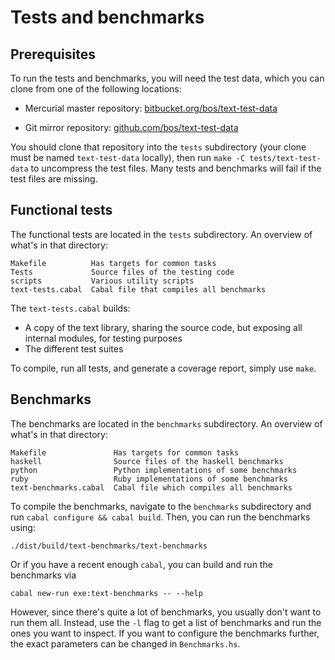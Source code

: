 Tests and benchmarks
====================

Prerequisites
-------------

To run the tests and benchmarks, you will need the test data, which
you can clone from one of the following locations:

* Mercurial master repository:
  [bitbucket.org/bos/text-test-data](https://bitbucket.org/bos/text-test-data)

* Git mirror repository:
  [github.com/bos/text-test-data](https://github.com/bos/text-test-data)

You should clone that repository into the `tests` subdirectory (your
clone must be named `text-test-data` locally), then run `make -C
tests/text-test-data` to uncompress the test files.  Many tests and
benchmarks will fail if the test files are missing.

Functional tests
----------------

The functional tests are located in the `tests` subdirectory. An overview of
what's in that directory:

    Makefile          Has targets for common tasks
    Tests             Source files of the testing code
    scripts           Various utility scripts
    text-tests.cabal  Cabal file that compiles all benchmarks

The `text-tests.cabal` builds:

- A copy of the text library, sharing the source code, but exposing all internal
  modules, for testing purposes
- The different test suites

To compile, run all tests, and generate a coverage report, simply use `make`.

Benchmarks
----------

The benchmarks are located in the `benchmarks` subdirectory. An overview of
what's in that directory:

    Makefile               Has targets for common tasks
    haskell                Source files of the haskell benchmarks
    python                 Python implementations of some benchmarks
    ruby                   Ruby implementations of some benchmarks
    text-benchmarks.cabal  Cabal file which compiles all benchmarks

To compile the benchmarks, navigate to the `benchmarks` subdirectory and run
`cabal configure && cabal build`. Then, you can run the benchmarks using:

    ./dist/build/text-benchmarks/text-benchmarks

Or if you have a recent enough `cabal`, you can build and run the
benchmarks via

    cabal new-run exe:text-benchmarks -- --help

However, since there's quite a lot of benchmarks, you usually don't want to
run them all. Instead, use the `-l` flag to get a list of benchmarks
and run the ones you want to inspect. If you want to configure the benchmarks
further, the exact parameters can be changed in `Benchmarks.hs`.
